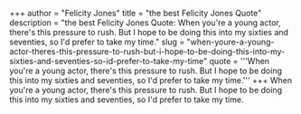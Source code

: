 +++
author = "Felicity Jones"
title = "the best Felicity Jones Quote"
description = "the best Felicity Jones Quote: When you're a young actor, there's this pressure to rush. But I hope to be doing this into my sixties and seventies, so I'd prefer to take my time."
slug = "when-youre-a-young-actor-theres-this-pressure-to-rush-but-i-hope-to-be-doing-this-into-my-sixties-and-seventies-so-id-prefer-to-take-my-time"
quote = '''When you're a young actor, there's this pressure to rush. But I hope to be doing this into my sixties and seventies, so I'd prefer to take my time.'''
+++
When you're a young actor, there's this pressure to rush. But I hope to be doing this into my sixties and seventies, so I'd prefer to take my time.
